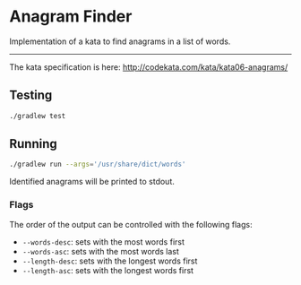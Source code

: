 # Anagram Finder

Implementation of a kata to find anagrams in a list of words.

---

The kata specification is here: http://codekata.com/kata/kata06-anagrams/

## Testing

```sh
./gradlew test
```

## Running

```sh
./gradlew run --args='/usr/share/dict/words'
```

Identified anagrams will be printed to stdout.

### Flags

The order of the output can be controlled with the following flags:

* `--words-desc`: sets with the most words first
* `--words-asc`: sets with the most words last
* `--length-desc`: sets with the longest words first
* `--length-asc`: sets with the longest words first
